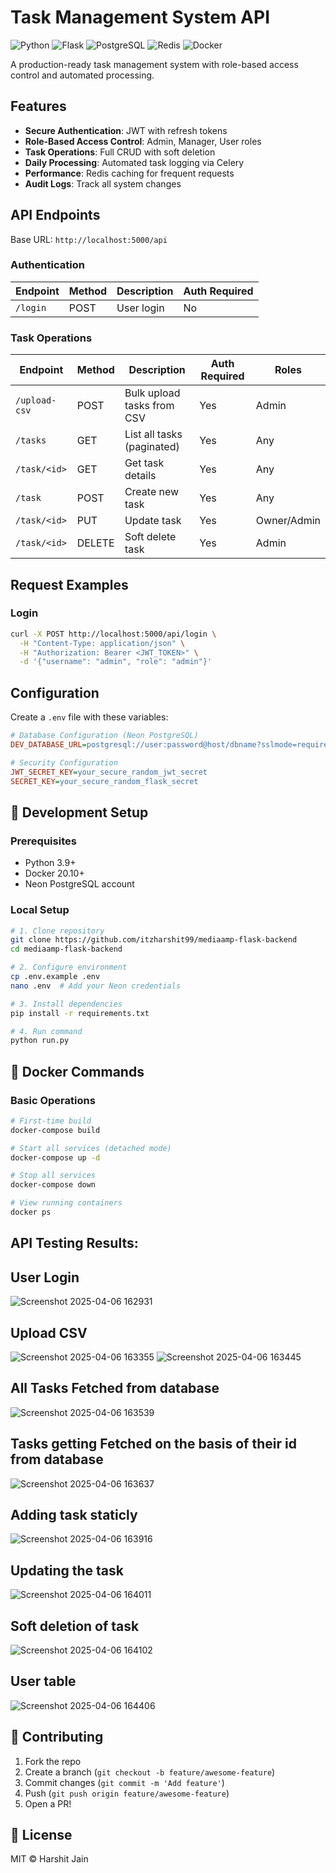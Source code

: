 # Task Management System API

![Python](https://img.shields.io/badge/python-3.9%2B-blue)
![Flask](https://img.shields.io/badge/flask-2.0%2B-green)
![PostgreSQL](https://img.shields.io/badge/postgresql-13%2B-blue)
![Redis](https://img.shields.io/badge/redis-6%2B-red)
![Docker](https://img.shields.io/badge/docker-20.10%2B-blue)

A production-ready task management system with role-based access control and automated processing.

## Features

- **Secure Authentication**: JWT with refresh tokens
- **Role-Based Access Control**: Admin, Manager, User roles
- **Task Operations**: Full CRUD with soft deletion
- **Daily Processing**: Automated task logging via Celery
- **Performance**: Redis caching for frequent requests
- **Audit Logs**: Track all system changes


## API Endpoints

Base URL: `http://localhost:5000/api`

### Authentication
| Endpoint | Method | Description | Auth Required |
|----------|--------|-------------|---------------|
| `/login` | POST | User login | No |

### Task Operations
| Endpoint | Method | Description | Auth Required | Roles |
|----------|--------|-------------|---------------|-------|
| `/upload-csv` | POST | Bulk upload tasks from CSV | Yes | Admin |
| `/tasks` | GET | List all tasks (paginated) | Yes | Any |
| `/task/<id>` | GET | Get task details | Yes | Any |
| `/task` | POST | Create new task | Yes | Any |
| `/task/<id>` | PUT | Update task | Yes | Owner/Admin |
| `/task/<id>` | DELETE | Soft delete task | Yes | Admin |

## Request Examples

### Login
```bash
curl -X POST http://localhost:5000/api/login \
  -H "Content-Type: application/json" \
  -H "Authorization: Bearer <JWT_TOKEN>" \
  -d '{"username": "admin", "role": "admin"}'
```
## Configuration

Create a `.env` file with these variables:

```ini
# Database Configuration (Neon PostgreSQL)
DEV_DATABASE_URL=postgresql://user:password@host/dbname?sslmode=require

# Security Configuration
JWT_SECRET_KEY=your_secure_random_jwt_secret
SECRET_KEY=your_secure_random_flask_secret
```
## 🚀 Development Setup

### Prerequisites
- Python 3.9+
- Docker 20.10+
- Neon PostgreSQL account

### Local Setup
```bash
# 1. Clone repository
git clone https://github.com/itzharshit99/mediaamp-flask-backend
cd mediaamp-flask-backend

# 2. Configure environment
cp .env.example .env
nano .env  # Add your Neon credentials

# 3. Install dependencies
pip install -r requirements.txt

# 4. Run command
python run.py
```

## 🐳 Docker Commands

### Basic Operations
```bash
# First-time build
docker-compose build

# Start all services (detached mode)
docker-compose up -d

# Stop all services
docker-compose down

# View running containers
docker ps
```

## API Testing Results:
## User Login
![Screenshot 2025-04-06 162931](https://github.com/user-attachments/assets/a940984d-30ba-4258-a4a4-bdd8b6174bb7)

## Upload CSV
![Screenshot 2025-04-06 163355](https://github.com/user-attachments/assets/c68ee6c5-4243-4d59-a1a0-90b9fe9edd3c)
![Screenshot 2025-04-06 163445](https://github.com/user-attachments/assets/9d65afa8-02e8-47e1-b627-2a00bd1940f9)

## All Tasks Fetched from database
![Screenshot 2025-04-06 163539](https://github.com/user-attachments/assets/20f04d67-5c5f-4b11-9a10-d91c0e9a01d6)

## Tasks getting Fetched on the basis of their id from database
![Screenshot 2025-04-06 163637](https://github.com/user-attachments/assets/45052088-3ba8-4778-8ca8-ea2f7b709c9e)

## Adding task staticly
![Screenshot 2025-04-06 163916](https://github.com/user-attachments/assets/5fbc0aed-9ac6-44c0-a0ed-d80162a35162)

## Updating the task
![Screenshot 2025-04-06 164011](https://github.com/user-attachments/assets/d9446ae7-9631-4f59-9c98-034c09c43036)

## Soft deletion of task
![Screenshot 2025-04-06 164102](https://github.com/user-attachments/assets/88d39843-3e51-4773-9955-f8ca96f45b16)

## User table
![Screenshot 2025-04-06 164406](https://github.com/user-attachments/assets/d450559a-5d22-4d26-97db-4df4ddb6a4c6)


## 🤝 Contributing  
1. Fork the repo  
2. Create a branch (`git checkout -b feature/awesome-feature`)  
3. Commit changes (`git commit -m 'Add feature'`)  
4. Push (`git push origin feature/awesome-feature`)  
5. Open a PR!  

## 📜 License  
MIT © Harshit Jain
